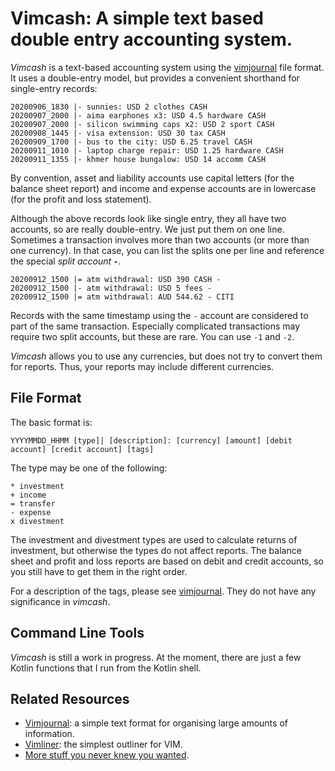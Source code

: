 # Vimcash: A simple text based double entry accounting system.

*Vimcash* is a text-based accounting system using the [vimjournal](https://github.com/rogerkeays/vimjournal) file format. It uses a double-entry model, but provides a convenient shorthand for single-entry records:

    20200906_1830 |- sunnies: USD 2 clothes CASH
    20200907_2000 |- aima earphones x3: USD 4.5 hardware CASH
    20200907_2000 |- silicon swimming caps x2: USD 2 sport CASH
    20200908_1445 |- visa extension: USD 30 tax CASH
    20200909_1700 |- bus to the city: USD 6.25 travel CASH
    20200911_1010 |- laptop charge repair: USD 1.25 hardware CASH
    20200911_1355 |- khmer house bungalow: USD 14 accomm CASH

By convention, asset and liability accounts use capital letters (for the balance sheet report) and income and expense accounts are in lowercase (for the profit and loss statement).
 
Although the above records look like single entry, they all have two accounts, so are really double-entry. We just put them on one line. Sometimes a transaction involves more than two accounts (or more than one currency). In that case, you can list the splits one per line and reference the special *split account* **`-`**.

    20200912_1500 |= atm withdrawal: USD 390 CASH -
    20200912_1500 |- atm withdrawal: USD 5 fees -
    20200912_1500 |= atm withdrawal: AUD 544.62 - CITI

Records with the same timestamp using the `-` account are considered to part of the same transaction. Especially complicated transactions may require two split accounts, but these are rare. You can use `-1` and `-2`.

*Vimcash* allows you to use any currencies, but does not try to convert them for reports. Thus, your reports may include different currencies.

## File Format

The basic format is:

    YYYYMMDD_HHMM [type]| [description]: [currency] [amount] [debit account] [credit account] [tags]

The type may be one of the following:

    * investment
    + income
    = transfer
    - expense
    x divestment

The investment and divestment types are used to calculate returns of investment, but otherwise the types do not affect reports. The balance sheet and profit and loss reports are based on debit and credit accounts, so you still have to get them in the right order.

For a description of the tags, please see [vimjournal](https://github.com/rogerkeays/vimjournal). They do not have any significance in *vimcash*.

## Command Line Tools

*Vimcash* is still a work in progress. At the moment, there are just a few Kotlin functions that I run from the Kotlin shell.

## Related Resources

  * [Vimjournal](https://github.com/rogerkeays/vimjournal): a simple text format for organising large amounts of information.
  * [Vimliner](https://github.com/rogerkeays/vimliner): the simplest outliner for VIM.
  * [More stuff you never knew you wanted](https://rogerkeays.com).
 
